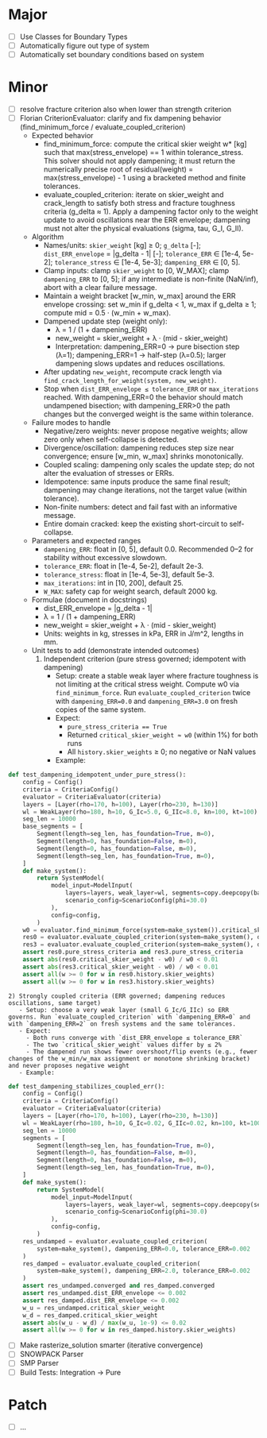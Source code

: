 # Major
- [ ] Use Classes for Boundary Types
- [ ] Automatically figure out type of system
- [ ] Automatically set boundary conditions based on system

# Minor
- [ ] resolve fracture criterion also when lower than strength criterion
- [ ] Florian CriterionEvaluator: clarify and fix dampening behavior (find_minimum_force / evaluate_coupled_criterion)
  - Expected behavior
    - find_minimum_force: compute the critical skier weight w* [kg] such that max(stress_envelope) == 1 within tolerance_stress. This solver should not apply dampening; it must return the numerically precise root of residual(weight) = max(stress_envelope) - 1 using a bracketed method and finite tolerances.
    - evaluate_coupled_criterion: iterate on skier_weight and crack_length to satisfy both stress and fracture toughness criteria (g_delta ≈ 1). Apply a dampening factor only to the weight update to avoid oscillations near the ERR envelope; dampening must not alter the physical evaluations (sigma, tau, G_I, G_II).
  - Algorithm
    - Names/units: `skier_weight` [kg] ≥ 0; `g_delta` [-]; `dist_ERR_envelope` = |g_delta - 1| [-]; `tolerance_ERR` ∈ [1e-4, 5e-2]; `tolerance_stress` ∈ [1e-4, 5e-3]; `dampening_ERR` ∈ [0, 5].
    - Clamp inputs: clamp `skier_weight` to [0, W_MAX]; clamp `dampening_ERR` to [0, 5]; if any intermediate is non-finite (NaN/inf), abort with a clear failure message.
    - Maintain a weight bracket [w_min, w_max] around the ERR envelope crossing: set w_min if g_delta < 1, w_max if g_delta ≥ 1; compute mid = 0.5 · (w_min + w_max).
    - Dampened update step (weight only):
      - λ = 1 / (1 + dampening_ERR)
      - new_weight = skier_weight + λ · (mid - skier_weight)
      - Interpretation: dampening_ERR=0 → pure bisection step (λ=1); dampening_ERR=1 → half-step (λ=0.5); larger dampening slows updates and reduces oscillations.
    - After updating `new_weight`, recompute crack length via `find_crack_length_for_weight(system, new_weight)`.
    - Stop when `dist_ERR_envelope ≤ tolerance_ERR` or `max_iterations` reached. With dampening_ERR=0 the behavior should match undampened bisection; with dampening_ERR>0 the path changes but the converged weight is the same within tolerance.
  - Failure modes to handle
    - Negative/zero weights: never propose negative weights; allow zero only when self-collapse is detected.
    - Divergence/oscillation: dampening reduces step size near convergence; ensure [w_min, w_max] shrinks monotonically.
    - Coupled scaling: dampening only scales the update step; do not alter the evaluation of stresses or ERRs.
    - Idempotence: same inputs produce the same final result; dampening may change iterations, not the target value (within tolerance).
    - Non-finite numbers: detect and fail fast with an informative message.
    - Entire domain cracked: keep the existing short-circuit to self-collapse.
  - Parameters and expected ranges
    - `dampening_ERR`: float in [0, 5], default 0.0. Recommended 0–2 for stability without excessive slowdown.
    - `tolerance_ERR`: float in [1e-4, 5e-2], default 2e-3.
    - `tolerance_stress`: float in [1e-4, 5e-3], default 5e-3.
    - `max_iterations`: int in [10, 200], default 25.
    - `W_MAX`: safety cap for weight search, default 2000 kg.
  - Formulae (document in docstrings)
    - dist_ERR_envelope = |g_delta - 1|
    - λ = 1 / (1 + dampening_ERR)
    - new_weight = skier_weight + λ · (mid - skier_weight)
    - Units: weights in kg, stresses in kPa, ERR in J/m^2, lengths in mm.
  - Unit tests to add (demonstrate intended outcomes)
    1) Independent criterion (pure stress governed; idempotent with dampening)
       - Setup: create a stable weak layer where fracture toughness is not limiting at the critical stress weight. Compute w0 via `find_minimum_force`. Run `evaluate_coupled_criterion` twice with `dampening_ERR=0.0` and `dampening_ERR=3.0` on fresh copies of the same system.
       - Expect:
         - `pure_stress_criteria == True`
         - Returned `critical_skier_weight ≈ w0` (within 1%) for both runs
         - All `history.skier_weights` ≥ 0; no negative or NaN values
       - Example:
```python
def test_dampening_idempotent_under_pure_stress():
    config = Config()
    criteria = CriteriaConfig()
    evaluator = CriteriaEvaluator(criteria)
    layers = [Layer(rho=170, h=100), Layer(rho=230, h=130)]
    wl = WeakLayer(rho=180, h=10, G_Ic=5.0, G_IIc=8.0, kn=100, kt=100)  # strong toughness
    seg_len = 10000
    base_segments = [
        Segment(length=seg_len, has_foundation=True, m=0),
        Segment(length=0, has_foundation=False, m=0),
        Segment(length=0, has_foundation=False, m=0),
        Segment(length=seg_len, has_foundation=True, m=0),
    ]
    def make_system():
        return SystemModel(
            model_input=ModelInput(
                layers=layers, weak_layer=wl, segments=copy.deepcopy(base_segments),
                scenario_config=ScenarioConfig(phi=30.0)
            ),
            config=config,
        )
    w0 = evaluator.find_minimum_force(system=make_system()).critical_skier_weight
    res0 = evaluator.evaluate_coupled_criterion(system=make_system(), dampening_ERR=0.0)
    res3 = evaluator.evaluate_coupled_criterion(system=make_system(), dampening_ERR=3.0)
    assert res0.pure_stress_criteria and res3.pure_stress_criteria
    assert abs(res0.critical_skier_weight - w0) / w0 < 0.01
    assert abs(res3.critical_skier_weight - w0) / w0 < 0.01
    assert all(w >= 0 for w in res0.history.skier_weights)
    assert all(w >= 0 for w in res3.history.skier_weights)
```
    2) Strongly coupled criteria (ERR governed; dampening reduces oscillations, same target)
       - Setup: choose a very weak layer (small G_Ic/G_IIc) so ERR governs. Run `evaluate_coupled_criterion` with `dampening_ERR=0` and with `dampening_ERR=2` on fresh systems and the same tolerances.
       - Expect:
         - Both runs converge with `dist_ERR_envelope ≤ tolerance_ERR`
         - The two `critical_skier_weight` values differ by ≤ 2%
         - The dampened run shows fewer overshoot/flip events (e.g., fewer changes of the w_min/w_max assignment or monotone shrinking bracket) and never proposes negative weight
       - Example:
```python
def test_dampening_stabilizes_coupled_err():
    config = Config()
    criteria = CriteriaConfig()
    evaluator = CriteriaEvaluator(criteria)
    layers = [Layer(rho=170, h=100), Layer(rho=230, h=130)]
    wl = WeakLayer(rho=180, h=10, G_Ic=0.02, G_IIc=0.02, kn=100, kt=100)  # weak toughness
    seg_len = 10000
    segments = [
        Segment(length=seg_len, has_foundation=True, m=0),
        Segment(length=0, has_foundation=False, m=0),
        Segment(length=0, has_foundation=False, m=0),
        Segment(length=seg_len, has_foundation=True, m=0),
    ]
    def make_system():
        return SystemModel(
            model_input=ModelInput(
                layers=layers, weak_layer=wl, segments=copy.deepcopy(segments),
                scenario_config=ScenarioConfig(phi=30.0)
            ),
            config=config,
        )
    res_undamped = evaluator.evaluate_coupled_criterion(
        system=make_system(), dampening_ERR=0.0, tolerance_ERR=0.002
    )
    res_damped = evaluator.evaluate_coupled_criterion(
        system=make_system(), dampening_ERR=2.0, tolerance_ERR=0.002
    )
    assert res_undamped.converged and res_damped.converged
    assert res_undamped.dist_ERR_envelope <= 0.002
    assert res_damped.dist_ERR_envelope <= 0.002
    w_u = res_undamped.critical_skier_weight
    w_d = res_damped.critical_skier_weight
    assert abs(w_u - w_d) / max(w_u, 1e-9) <= 0.02
    assert all(w >= 0 for w in res_damped.history.skier_weights)
```
- [ ] Make rasterize_solution smarter (iterative convergence)
- [ ] SNOWPACK Parser
- [ ] SMP Parser
- [ ] Build Tests: Integration -> Pure

# Patch
- [ ] ...